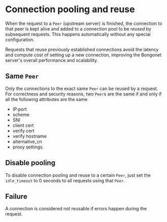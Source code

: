 # Connection pooling and reuse

When the request to a `Peer` (upstream server) is finished, the connection to that peer is kept alive and added to a connection pool to be _reused_ by subsequent requests. This happens automatically without any special configuration.

Requests that reuse previously established connections avoid the latency and compute cost of setting up a new connection, improving the Bongonet server's overall performance and scalability.

## Same `Peer`
Only the connections to the exact same `Peer` can be reused by a request. For correctness and security reasons, two `Peer`s are the same if and only if all the following attributes are the same
* IP:port
* scheme
* SNI
* client cert
* verify cert
* verify hostname
* alternative_cn
* proxy settings

## Disable pooling
To disable connection pooling and reuse to a certain `Peer`, just set the `idle_timeout` to 0 seconds to all requests using that `Peer`.

## Failure
A connection is considered not reusable if errors happen during the request.
